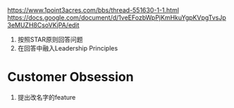 https://www.1point3acres.com/bbs/thread-551630-1-1.html
https://docs.google.com/document/d/1veEFozbWpPjKmHkuYgpKVpgTvsJp3eMUZH8CsoVKjPA/edit

1. 按照STAR原则回答问题
2. 在回答中融入Leadership Principles

# Customer Obsession
1. 提出改名字的feature 